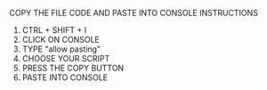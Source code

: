 COPY THE FILE CODE AND PASTE INTO CONSOLE
INSTRUCTIONS
1. CTRL + SHIFT + I
2. CLICK ON CONSOLE
3. TYPE "allow pasting"
4. CHOOSE YOUR SCRIPT
5. PRESS THE COPY BUTTON
6. PASTE INTO CONSOLE
